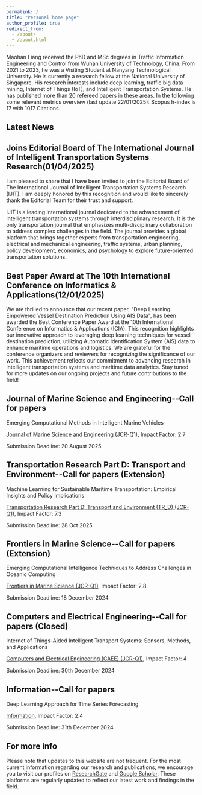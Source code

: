 ```yaml
---
permalink: /
title: "Personal home page"
author_profile: true
redirect_from: 
  - /about/
  - /about.html
---
```


Maohan Liang received the PhD and MSc degrees in Traffic Information Engineering and Control from Wuhan University of Technology, China. From 2021 to 2023, he was a Visiting Student at Nanyang Technological University. He is currently a research fellow at the National University of Singapore. His research interests include deep learning, traffic big data mining, Internet of Things (IoT), and Intelligent Transportation Systems. He has published more than 20 refereed papers in these areas. In the following some relevant metrics overview (last update 22/01/2025): Scopus h-index is 17 with 1017 Citations.

Latest News
------
Joins Editorial Board of The International Journal of Intelligent Transportation Systems Research(01/04/2025)
------
I am pleased to share that I have been invited to join the Editorial Board of The International Journal of Intelligent Transportation Systems Research (IJIT). I am deeply honored by this recognition and would like to sincerely thank the Editorial Team for their trust and support.

IJIT is a leading international journal dedicated to the advancement of intelligent transportation systems through interdisciplinary research. It is the only transportation journal that emphasizes multi-disciplinary collaboration to address complex challenges in the field. The journal provides a global platform that brings together experts from transportation engineering, electrical and mechanical engineering, traffic systems, urban planning, policy development, economics, and psychology to explore future-oriented transportation solutions.

Best Paper Award at The 10th International Conference on Informatics & Applications(12/01/2025)
------
We are thrilled to announce that our recent paper, "Deep Learning Empowered Vessel Destination Prediction Using AIS Data", has been awarded the Best Conference Paper Award at the 10th International Conference on Informatics & Applications (ICIA).
This recognition highlights our innovative approach to leveraging deep learning techniques for vessel destination prediction, utilizing Automatic Identification System (AIS) data to enhance maritime operations and logistics. We are grateful for the conference organizers and reviewers for recognizing the significance of our work.
This achievement reflects our commitment to advancing research in intelligent transportation systems and maritime data analytics. Stay tuned for more updates on our ongoing projects and future contributions to the field!


Journal of Marine Science and Engineering--Call for papers
------

Emerging Computational Methods in Intelligent Marine Vehicles

[Journal of Marine Science and Engineering (JCR-Q1)](https://www.mdpi.com/journal/jmse/special_issues/CT1TBN19O9), Impact Factor: 2.7
 
Submission Deadline: 20 August 2025



Transportation Research Part D: Transport and Environment--Call for papers (Extension)
------

Machine Learning for Sustainable Maritime Transportation: Empirical Insights and Policy Implications

 [Transportation Research Part D: Transport and Environment (TR_D) (JCR-Q1)](https://www.sciencedirect.com/journal/transportation-research-part-d-transport-and-environment/about/call-for-papers#machine-learning-for-sustainable-maritime-transportation-empirical-insights-and-policy-implications), Impact Factor: 7.3
 
Submission Deadline: 28 Oct 2025


Frontiers in Marine Science--Call for papers (Extension)
------

Emerging Computational Intelligence Techniques to Address Challenges in Oceanic Computing

 [Frontiers in Marine Science (JCR-Q1)](https://www.frontiersin.org/research-topics/65506/emerging-computational-intelligence-techniques-to-address-challenges-in-oceanic-computing), Impact Factor: 2.8
 
Submission Deadline: 18 December 2024


Computers and Electrical Engineering--Call for papers (Closed)
------

Internet of Things-Aided Intelligent Transport Systems: Sensors, Methods, and Applications

 [Computers and Electrical Engineering (CAEE) (JCR-Q1)](https://www.sciencedirect.com/journal/computers-and-electrical-engineering/about/call-for-papers#internet-of-things-aided-intelligent-transport-systems-sensors-methods-and-applications), Impact Factor: 4
 
Submission Deadline: 30th December 2024


Information--Call for papers 
------
Deep Learning Approach for Time Series Forecasting 

[Information](https://www.mdpi.com/journal/information/special_issues/4T883HR79T#editors ), Impact Factor: 2.4
 
Submission Deadline: 31th December 2024

For more info
------
Please note that updates to this website are not frequent. For the most current information regarding our research and publications, we encourage you to visit our profiles on [ResearchGate](https://www.researchgate.net/profile/Maohan-Liang) and [Google Scholar](https://scholar.google.com/citations?user=qX2QLZ0AAAAJ&hl=zh-CN). These platforms are regularly updated to reflect our latest work and findings in the field.
